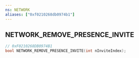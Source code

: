 ```yaml
---
ns: NETWORK
aliases: ["0xf0210268db0974b1"]
---
```

## NETWORK_REMOVE_PRESENCE_INVITE

```c
// 0xF0210268DB0974B1
bool NETWORK_REMOVE_PRESENCE_INVITE(int nInviteIndex);
```
